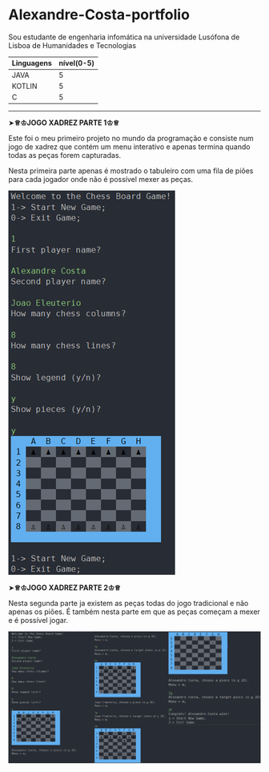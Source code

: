 # Alexandre-Costa-portfolio
Sou estudante de engenharia infomática na universidade Lusófona de Lisboa de Humanidades e Tecnologias

|Linguagens |nível(0-5)|
|-----------|-----|
|JAVA|5|
|KOTLIN|5|
|C|5|

___________________________________________________________________________________________________________________________________________________________________________________

➤**♕♔JOGO XADREZ PARTE 1♔♕**

Este foi o meu primeiro projeto no mundo da programação e consiste num jogo de xadrez que contém um menu interativo e apenas termina quando todas as peças forem capturadas.

Nesta primeira parte apenas é mostrado o tabuleiro com uma fila de piões para cada jogador onde não é possível mexer as peças.

![](/imagens/chess%20parte%201.png)

➤**♕♔JOGO XADREZ PARTE 2♔♕**

Nesta segunda parte ja existem as peças todas do jogo tradicional e não apenas os piões. É também nesta parte em que as peças começam a mexer e é possível jogar.

![](/imagens/chess.png)
